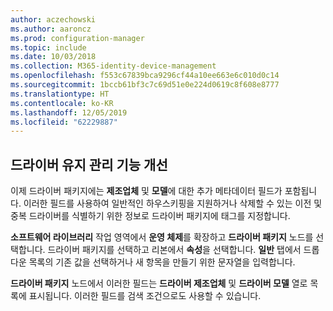 ```yaml
---
author: aczechowski
ms.author: aaroncz
ms.prod: configuration-manager
ms.topic: include
ms.date: 10/03/2018
ms.collection: M365-identity-device-management
ms.openlocfilehash: f553c67839bca9296cf44a10ee663e6c010d0c14
ms.sourcegitcommit: 1bccb61bf3c7c69d51e0e224d0619c8f608e8777
ms.translationtype: HT
ms.contentlocale: ko-KR
ms.lasthandoff: 12/05/2019
ms.locfileid: "62229887"
---
```

## <a name="bkmk_drivers"></a> 드라이버 유지 관리 기능 개선
<!--1358270-->

이제 드라이버 패키지에는 **제조업체** 및 **모델**에 대한 추가 메타데이터 필드가 포함됩니다. 이러한 필드를 사용하여 일반적인 하우스키핑을 지원하거나 삭제할 수 있는 이전 및 중복 드라이버를 식별하기 위한 정보로 드라이버 패키지에 태그를 지정합니다.

**소프트웨어 라이브러리** 작업 영역에서 **운영 체제**를 확장하고 **드라이버 패키지** 노드를 선택합니다. 드라이버 패키지를 선택하고 리본에서 **속성**을 선택합니다. **일반** 탭에서 드롭다운 목록의 기존 값을 선택하거나 새 항목을 만들기 위한 문자열을 입력합니다. 

**드라이버 패키지** 노드에서 이러한 필드는 **드라이버 제조업체** 및 **드라이버 모델** 열로 목록에 표시됩니다. 이러한 필드를 검색 조건으로도 사용할 수 있습니다. 


